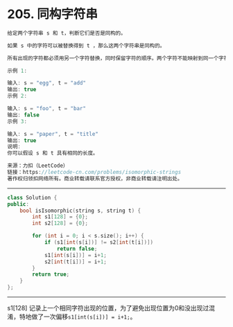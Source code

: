 # 205. 同构字符串

```c++
给定两个字符串 s 和 t，判断它们是否是同构的。

如果 s 中的字符可以被替换得到 t ，那么这两个字符串是同构的。

所有出现的字符都必须用另一个字符替换，同时保留字符的顺序。两个字符不能映射到同一个字符上，但字符可以映射自己本身。

示例 1:

输入: s = "egg", t = "add"
输出: true
示例 2:

输入: s = "foo", t = "bar"
输出: false
示例 3:

输入: s = "paper", t = "title"
输出: true
说明:
你可以假设 s 和 t 具有相同的长度。

来源：力扣（LeetCode）
链接：https://leetcode-cn.com/problems/isomorphic-strings
著作权归领扣网络所有。商业转载请联系官方授权，非商业转载请注明出处。
```

---

```c++
class Solution {
public:
	bool isIsomorphic(string s, string t) {
		int s1[128] = {0};
		int s2[128] = {0};

		for (int i = 0; i < s.size(); i++) {
			if (s1[int(s[i])] != s2[int(t[i])])
				return false;
			s1[int(s[i])] = i+1;
			s2[int(t[i])] = i+1;
		}
		return true;
	}
};

```

---

s1[128] 记录上一个相同字符出现的位置，为了避免出现位置为0和没出现过混淆，特地做了一次偏移`s1[int(s[i])] = i+1;`。
